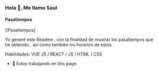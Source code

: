 ### Hola 👋, Me llamo Saul
#### Pasatiempos
![Pasatiempos]

Yo generé este Readme , con la finalidad de mostrar los pasatiempos que he obtenido , así como también los horarios de estos.

Habilidades: VUE JS / REACT / JS / HTML / CSS

- 🔭 Estoy trabajando en this page. 




